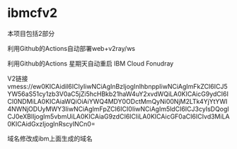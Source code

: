 # ibmcfv2

本项目包括2部分

利用Github的Actions自动部署web+v2ray/ws

利用Github的Actions 星期天自动重启 IBM Cloud Fonudray

V2链接
vmess://ew0KICAidiI6ICIyIiwNCiAgInBzIjogInlhbnppIiwNCiAgImFkZCI6ICJ5YW56aS51cy1zb3V0aC5jZi5hcHBkb21haW4uY2xvdWQiLA0KICAicG9ydCI6ICI0NDMiLA0KICAiaWQiOiAiYWQ4MDY0ODctMmQyNi00NjM2LTk4YjYtYWI4NWNjODUyMWY3IiwNCiAgImFpZCI6ICI0IiwNCiAgIm5ldCI6ICJ3cyIsDQogICJ0eXBlIjogIm5vbmUiLA0KICAiaG9zdCI6ICIiLA0KICAicGF0aCI6ICIvd3MiLA0KICAidGxzIjogInRscyINCn0=

域名修改成ibm上面生成的域名
